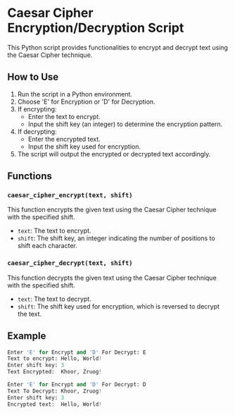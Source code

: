 # Caesar Cipher Encryption/Decryption Script

This Python script provides functionalities to encrypt and decrypt text using the Caesar Cipher technique.

## How to Use

1. Run the script in a Python environment.
2. Choose 'E' for Encryption or 'D' for Decryption.
3. If encrypting:
   - Enter the text to encrypt.
   - Input the shift key (an integer) to determine the encryption pattern.
4. If decrypting:
   - Enter the encrypted text.
   - Input the shift key used for encryption.
5. The script will output the encrypted or decrypted text accordingly.

## Functions

### `caesar_cipher_encrypt(text, shift)`

This function encrypts the given text using the Caesar Cipher technique with the specified shift.

- `text`: The text to encrypt.
- `shift`: The shift key, an integer indicating the number of positions to shift each character.

### `caesar_cipher_decrypt(text, shift)`

This function decrypts the given text using the Caesar Cipher technique with the specified shift.

- `text`: The text to decrypt.
- `shift`: The shift key used for encryption, which is reversed to decrypt the text.

## Example

```python
Enter 'E' for Encrypt and 'D' For Decrypt: E
Text to encrypt: Hello, World!
Enter shift key: 3
Text Encrypted:  Khoor, Zruog!
```

```python
Enter 'E' for Encrypt and 'D' For Decrypt: D
Text To Decrypt: Khoor, Zruog!
Enter shift key: 3
Encrypted text:  Hello, World!
```
